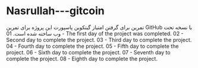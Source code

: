 # Nasrullah---gitcoin
تمرین برای گرفتن امتیاز گیتکوین پاسپورت
این پروژه برای تمرین GitHub با نسخه تحت وب ساخته شده است.
01 - The first day of the project was completed.
02 - Second day to complete the project.
03 - Third day to complete the project.
04 - Fourth day to complete the project.
05 - Fifth day to complete the project.
06 - Sixth day to complete the project.
07 - Seventh day to complete the project.
08 - Eighth day to complete the project.
